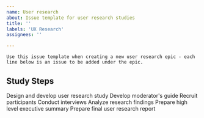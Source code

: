 ```yaml
---
name: User research
about: Issue template for user research studies
title: ''
labels: 'UX Research'
assignees: ''

---
```


```
Use this issue template when creating a new user research epic - each line below is an issue to be added under the epic.
```

## Study Steps
Design and develop user research study
Develop moderator's guide
Recruit participants
Conduct interviews
Analyze research findings
Prepare high level executive summary
Prepare final user research report
